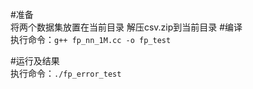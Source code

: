 #准备  
将两个数据集放置在当前目录
解压csv.zip到当前目录
#编译  
执行命令：`g++ fp_nn_1M.cc -o fp_test`  

#运行及结果  
执行命令：`./fp_error_test`  
